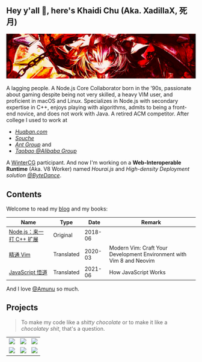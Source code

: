 ## Hey y'all 👋, here's Khaidi Chu (Aka. XadillaX, 死月)

![Flandre](https://github.com/XadillaX/XadillaX/raw/master/Flandre.jpg)

A lagging people. A Node.js Core Collaborator born in the ’90s, passionate about gaming despite being not very skilled, a heavy VIM user, and proficient in macOS and Linux.  Specializes in Node.js with secondary expertise in C++, enjoys playing with algorithms, admits to being a front-end novice, and does not work with Java. A retired ACM competitor. After college I used to work at

- *[Huaban.com](https://huaban.com)*
- *[Souche](https://www.dasouche.com/en)*
- *[Ant Group](https://www.antgroup.com/en)* and 
- *[Taobao @Alibaba Group](https://www.alibabagroup.com/en/global/home)*

A [WinterCG](https://www.w3.org/community/wintercg/) participant. And now I'm working on a **Web-Interoperable Runtime** (Aka. V8 Worker) named *Hourai.js* and *High-density Deployment solution* *[@ByteDance](https://www.bytedance.com/)*.

## Contents

Welcome to read my [blog](https://xcoder.in/) and my books:

| Name | Type | Date | Remark |
|------|------|------|--------|
| [Node.js：来一打 C++ 扩展](https://www.google.com/books/edition/_/52j5xAEACAAJ) | Original | 2018-06 | |
| [精通 Vim](https://book.douban.com/subject/35005327/) | Translated | 2020-03 | Modern Vim: Craft Your Development Environment with Vim 8 and Neovim |
| [JavaScript 悟道](https://book.douban.com/subject/35469273/) | Translated | 2021-06 | How JavaScript Works |

And I love [@Amunu](https://github.com/Amunu) so much.

## Projects

> To make my code like a *shitty chocolate* or to make it like a *chocolatey shit*, that's a question.
<table>
  <tr>
    <td>
      <a href="https://github.com/nodejs/node" target="_blank"><img src="https://socialify.git.ci/nodejs/node/image?description=1&descriptionEditable=Node.js%20JavaScript%20runtime%20%E2%9C%A8%F0%9F%90%A2%F0%9F%9A%80%E2%9C%A8&font=KoHo&language=1&owner=1&pattern=Overlapping%20Hexagons&stargazers=1&theme=Light" /></a>
    </td>
    <td>
      <a href="https://github.com/libuv/libuv" target="_blank"><img src="https://socialify.git.ci/libuv/libuv/image?description=1&font=KoHo&language=1&owner=1&pattern=Signal&stargazers=1&theme=Dark" /></a>
    </td>
    <td>
      <a href="https://github.com/xadillax/toshihiko" target="_blank"><img src="https://socialify.git.ci/xadillax/toshihiko/image?description=1&descriptionEditable=%F0%9F%A5%9A%20Yet%20another%20simple%20ORM%20for%20Node.js.&font=KoHo&language=1&owner=1&pattern=Brick%20Wall&stargazers=1&theme=Dark" /></a>
    </td>
  </tr>
  <tr>
    <td>
      <a href="https://github.com/xadillax/byakuren" target="_blank"><img src="https://socialify.git.ci/xadillax/byakuren/image?description=1&font=KoHo&language=1&owner=1&pattern=Floating%20Cogs&stargazers=1&theme=Light" /></a>
    </td>
    <td>
      <a href="https://github.com/xadillax/node-sfml" target="_blank"><img src="https://socialify.git.ci/XadillaX/node-sfml/image?description=1&language=1&name=1&owner=1&stargazers=1&theme=Light" /></a>
    </td>
    <td>
      <a href="https://github.com/xadillax/nodenes" target="_blank"><img src="https://socialify.git.ci/XadillaX/nodenes/image?description=1&font=Rokkitt&language=1&name=1&owner=1&pattern=Circuit%20Board&stargazers=1&theme=Dark" /></a>
    </td>
  </tr>
</table>
